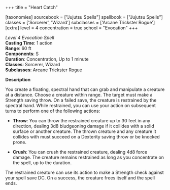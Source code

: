 +++
title = "Heart Catch"

[taxonomies]
sourcebook = ["Jujutsu Spells"]
spellbook = ["Jujutsu Spells"]
classes = ['Sorcerer', 'Wizard']
subclasses = ['Arcane Trickster Rogue']
[extra]
level = 4
concentration = true
school = "Evocation"
+++

*Level 4 Evocation Spell*  
**Casting Time**: 1 action  
**Range**: 60 ft  
**Components**: S  
**Duration**: Concentration, Up to 1 minute  
**Classes**: Sorcerer, Wizard  
**Subclasses**: Arcane Trickster Rogue  

**Description**


You create a floating, spectral hand that can grab and manipulate a creature at a distance. Choose a creature within range. The target must make a Strength saving throw. On a failed save, the creature is restrained by the spectral hand. While restrained, you can use your action on subsequent turns to perform one of the following actions:



- **Throw**: You can throw the restrained creature up to 30 feet in any direction, dealing 3d8 bludgeoning damage if it collides with a solid surface or another creature. The thrown creature and any creature it collides with must succeed on a Dexterity saving throw or be knocked prone.

- **Crush**: You can crush the restrained creature, dealing 4d8 force damage. The creature remains restrained as long as you concentrate on the spell, up to the duration.



The restrained creature can use its action to make a Strength check against your spell save DC. On a success, the creature frees itself and the spell ends.